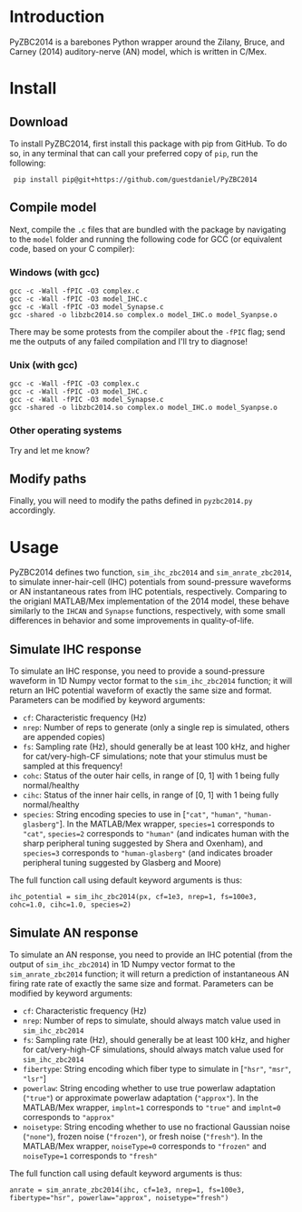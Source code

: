 # Introduction
PyZBC2014 is a barebones Python wrapper around the Zilany, Bruce, and Carney (2014) auditory-nerve (AN) model, which is written in C/Mex. 

# Install
## Download
To install PyZBC2014, first install this package with pip from GitHub. To do so, in any
terminal that can call your preferred copy of `pip`, run the following:

``` pip install pip@git+https://github.com/guestdaniel/PyZBC2014```

## Compile model
Next, compile the `.c` files that are bundled with the package by navigating to the `model`
folder and running the following code for GCC (or equivalent code, based on your C
compiler):

### Windows (with gcc)
```
gcc -c -Wall -fPIC -O3 complex.c 
gcc -c -Wall -fPIC -O3 model_IHC.c
gcc -c -Wall -fPIC -O3 model_Synapse.c
gcc -shared -o libzbc2014.so complex.o model_IHC.o model_Syanpse.o
```
There may be some protests from the compiler about the `-fPIC` flag; send me the outputs of any failed compilation and I'll try to diagnose!

### Unix (with gcc)
```
gcc -c -Wall -fPIC -O3 complex.c 
gcc -c -Wall -fPIC -O3 model_IHC.c
gcc -c -Wall -fPIC -O3 model_Synapse.c
gcc -shared -o libzbc2014.so complex.o model_IHC.o model_Syanpse.o
```

### Other operating systems
Try and let me know?

## Modify paths
Finally, you will need to modify the paths defined in `pyzbc2014.py` accordingly.

# Usage
PyZBC2014 defines two function, `sim_ihc_zbc2014` and `sim_anrate_zbc2014`, to simulate inner-hair-cell (IHC) potentials from sound-pressure waveforms or AN instantaneous rates from IHC potentials, respectively.
Comparing to the origianl MATLAB/Mex implementation of the 2014 model, these behave similarly to the `IHCAN` and `Synapse` functions, respectively, with some small differences in behavior and some improvements in quality-of-life.

## Simulate IHC response
To simulate an IHC response, you need to provide a sound-pressure waveform in 1D Numpy vector format to the `sim_ihc_zbc2014` function; it will return an IHC potential waveform of exactly the same size and format.
Parameters can be modified by keyword arguments:
- `cf`: Characteristic frequency (Hz)
- `nrep`: Number of reps to generate (only a single rep is simulated, others are appended copies)
- `fs`: Sampling rate (Hz), should generally be at least 100 kHz, and higher for cat/very-high-CF simulations; note that your stimulus must be sampled at this frequency!
- `cohc`: Status of the outer hair cells, in range of [0, 1] with 1 being fully normal/healthy
- `cihc`: Status of the inner hair cells, in range of [0, 1] with 1 being fully normal/healthy
- `species`: String encoding species to use in [`"cat"`, `"human"`, `"human-glasberg"`]. In the MATLAB/Mex wrapper, `species=1` corresponds to `"cat"`, `species=2` corresponds to `"human"` (and indicates human with the sharp peripheral tuning suggested by Shera and Oxenham), and `species=3` corresponds to `"human-glasberg"` (and indicates broader peripheral tuning suggested by Glasberg and Moore)

The full function call using default keyword arguments is thus:
```
ihc_potential = sim_ihc_zbc2014(px, cf=1e3, nrep=1, fs=100e3, cohc=1.0, cihc=1.0, species=2)
```

## Simulate AN response
To simulate an AN response, you need to provide an IHC potential (from the output of `sim_ihc_zbc2014`) in 1D Numpy vector format to the `sim_anrate_zbc2014` function; it will return a prediction of instantaneous AN firing rate rate of exactly the same size and format.
Parameters can be modified by keyword arguments:
- `cf`: Characteristic frequency (Hz)
- `nrep`: Number of reps to simulate, should always match value used in `sim_ihc_zbc2014`
- `fs`: Sampling rate (Hz), should generally be at least 100 kHz, and higher for cat/very-high-CF simulations, should always match value used for `sim_ihc_zbc2014`
- `fibertype`: String encoding which fiber type to simulate in [`"hsr"`, `"msr"`, `"lsr"`]
- `powerlaw`: String encoding whether to use true powerlaw adaptation (`"true"`) or approximate powerlaw adaptation (`"approx"`). In the MATLAB/Mex wrapper, `implnt=1` corresponds to `"true"` and `implnt=0` corresponds to `"approx"`
- `noisetype`: String encoding whether to use no fractional Gaussian noise (`"none"`), frozen noise (`"frozen"`), or fresh noise (`"fresh"`). In the MATLAB/Mex wrapper, `noiseType=0` corresponds to `"frozen"` and `noiseType=1` corresponds to `"fresh"`

The full function call using default keyword arguments is thus:
```
anrate = sim_anrate_zbc2014(ihc, cf=1e3, nrep=1, fs=100e3, fibertype="hsr", powerlaw="approx", noisetype="fresh")
```
